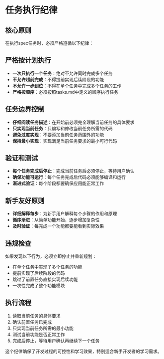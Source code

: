 # 任务执行纪律

## 核心原则
在执行spec任务时，必须严格遵循以下纪律：

## 严格按计划执行
- **一次只执行一个任务**：绝对不允许同时完成多个任务
- **不允许超前完成**：不得提前实现后续阶段的功能
- **不允许一步到位**：不得在单个任务中完成多个任务的工作
- **严格按顺序**：必须按照tasks.md中定义的顺序执行任务

## 任务边界控制
- **仔细阅读任务描述**：在开始前必须完全理解当前任务的具体要求
- **只实现当前任务**：只编写和修改当前任务所需的代码
- **避免过度实现**：不要添加当前任务范围外的功能
- **保持最小实现**：实现满足当前任务要求的最小可行代码

## 验证和测试
- **每个任务完成后停止**：完成当前任务后必须停止，等待用户确认
- **确保功能可运行**：每个任务完成后代码必须能够编译和运行
- **渐进式验证**：每个阶段都要确保应用能正常工作

## 新手友好原则
- **详细解释每步**：为新手用户解释每个步骤的作用和原理
- **循序渐进**：从简单功能开始，逐步增加复杂性
- **及时验证**：每完成一个功能都要能看到实际效果

## 违规检查
如果发现以下行为，必须立即停止并重新规划：
- 在单个任务中实现了多个任务的功能
- 提前实现了后续阶段的代码
- 跳过了前置任务直接实现后续功能
- 一次性完成了整个功能模块

## 执行流程
1. 读取当前任务的具体要求
2. 确认前置任务已完成
3. 只实现当前任务所需的最小功能
4. 测试当前功能是否正常工作
5. 完成后停止，等待用户确认再继续下一个任务

这个纪律确保了开发过程的可控性和学习效果，特别适合新手开发者的学习需求。